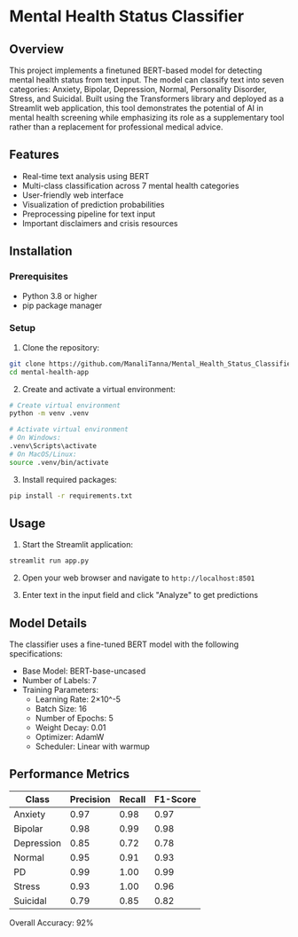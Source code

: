 # Mental Health Status Classifier

## Overview
This project implements a finetuned BERT-based model for detecting mental health status from text input. The model can classify text into seven categories: Anxiety, Bipolar, Depression, Normal, Personality Disorder, Stress, and Suicidal. Built using the Transformers library and deployed as a Streamlit web application, this tool demonstrates the potential of AI in mental health screening while emphasizing its role as a supplementary tool rather than a replacement for professional medical advice.

## Features
- Real-time text analysis using BERT
- Multi-class classification across 7 mental health categories
- User-friendly web interface
- Visualization of prediction probabilities
- Preprocessing pipeline for text input
- Important disclaimers and crisis resources

## Installation

### Prerequisites
- Python 3.8 or higher
- pip package manager

### Setup
1. Clone the repository:
```bash
git clone https://github.com/ManaliTanna/Mental_Health_Status_Classifier.git
cd mental-health-app
```

2. Create and activate a virtual environment:
```bash
# Create virtual environment
python -m venv .venv

# Activate virtual environment
# On Windows:
.venv\Scripts\activate
# On MacOS/Linux:
source .venv/bin/activate
```

3. Install required packages:
```bash
pip install -r requirements.txt
```

## Usage

1. Start the Streamlit application:
```bash
streamlit run app.py
```

2. Open your web browser and navigate to `http://localhost:8501`

3. Enter text in the input field and click "Analyze" to get predictions

## Model Details

The classifier uses a fine-tuned BERT model with the following specifications:
- Base Model: BERT-base-uncased
- Number of Labels: 7
- Training Parameters:
  - Learning Rate: 2×10^-5
  - Batch Size: 16
  - Number of Epochs: 5
  - Weight Decay: 0.01
  - Optimizer: AdamW
  - Scheduler: Linear with warmup

## Performance Metrics

| Class             | Precision | Recall | F1-Score |
|-------------------|-----------|---------|-----------|
| Anxiety          | 0.97      | 0.98    | 0.97      |
| Bipolar          | 0.98      | 0.99    | 0.98      |
| Depression       | 0.85      | 0.72    | 0.78      |
| Normal           | 0.95      | 0.91    | 0.93      |
| PD               | 0.99      | 1.00    | 0.99      |
| Stress           | 0.93      | 1.00    | 0.96      |
| Suicidal         | 0.79      | 0.85    | 0.82      |

Overall Accuracy: 92%

